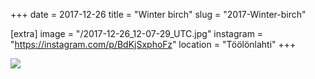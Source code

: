 +++
date = 2017-12-26
title = "Winter birch"
slug = "2017-Winter-birch"

[extra]
image = "/2017-12-26_12-07-29_UTC.jpg"
instagram = "https://instagram.com/p/BdKjSxphoFz"
location = "Töölönlahti"
+++

<img src="/2017-12-26_12-07-29_UTC.jpg" />
